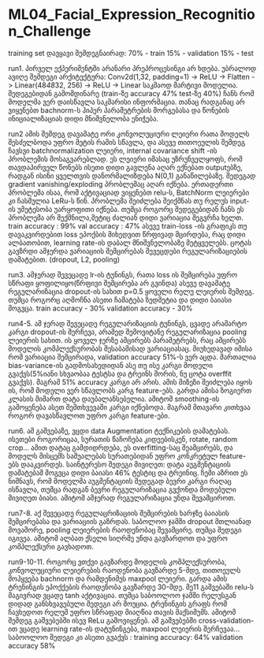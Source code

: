 # ML04_Facial_Expression_Recognition_Challenge

training set დავყავი შემდეგნაირად:
      70% - train
      15% - validation
      15% - test

run1.   პირველ ექპერიმენტში არანარი პრეპროცესინგი არ ხდება. უბრალოდ ავიღე შემდეგი არქიტექტურა:
  Conv2d(1,32, padding=1) -> ReLU -> Flatten -> Linear(48*48*32, 256) -> ReLU -> Linear
  საკმაოდ მარტივი მოდელია. შედეგებიდან გამომდინარე (train-ზე accuracy 47% test-ზე 40%) ჩანს რომ მოდელმა ვერ დაისწავლა საკმარისი ინფორმაცია.
თანაც რადგანაც არ ვიყენებთ bachnorm-ს ჰიპერ პარამეტრების მორგებასა და წონების ინიციალიზაციას დიდი მნიშვნელობა ენიჭება.

run2 ამის შემდეგ დავამატე ორი კონვოლუციური ლეიერი რათა მოდელს შესძელბოდა უფრო მეტის რამის სწავლა, და ასევე თითოეულის შემდეგ ჩავსვი batchnormalization ლეიერი, 
 internal covariance shift -ის პრობლემის მოსაგვარებლად. ეს ლეიერი იმასაც უზრუნველყოფს, რომ თავდაპირველ წონებს ისეთი დიდი გავლენა აღარ ექნებათ outputებზე, რადგან ისინი ყველთვის დანორმალიზდება N(0,1) განაწილებაზე. შედეგად gradient vanishing/exploding პრობლემაც აღარ იქნება. ერთადერთი პრობლემა ისაა, რომ აქტივაციად ვიყენებთ relu-ს,
 BatchNorm ლეიერები კი ჩასმულია LeRu-ს წინ. პრობლემა შეიძლება შეიქმნას თუ რელუს input-ის უმეტესობა უარყოფითი იქნება. თუმცა როგორც შედეგებიდან ჩანს ეს პრობლემა არ შექმნილა,მეტიც ძალიან დიდი ვარიაცია შეგვრჩა ხელთ. 
             train accuracy : 99%
             val accuracy : 47%
      ასევე train-loss -ის გრაფიკს თუ დავაკვირდებით loss ეპოქბის მიხედვით წრფივად მცირდება, რაც დიდი ალბათობით, learning rate-ის დაბალ მნიშვნელობაზე მეტყველებს.
      ცოტას გავზრდი
      ამჯერდა ვარიაციის შემცირებას შევეცდები რეგულარიზაციების დამატებით. (dropout, L2, pooling)

run3. ამჯერად შევეცადე lr-ის ტუნინგს, რათა loss ის შემცირება უფრო სწრაფი ყოფილიყო(წრფივი შემცირება არ გვინდა)
      ასევე დავამატე რეგულარიზაცია dropout-ის სახით p=0.5 ყოველი რელუ ლეიერის შემდეგ. თუმცა როგორც აღმოჩნა ასეთი ჩამატება ზედმეტია და დიდი ბაიასი მოგვცა.
      train accuracy - 30%
      validation accuracy - 30%

run4-5. ამ ჯერად შევეცადე რეგულარიზაციის ტუნინგს, ცვადე არამარტო კარგი dropout-ის შერჩევა, არამედ შემოვიტანე რეგულარიზაცია pooling ლეიერის სახით. ის ყოველ ჯერზე ამცირებს პარამეტრებს, რაც ამცირებს მოდელის კომპლექსურობას შესაბამისად ვარიაციასაც. მიუხედავად იმისა რომ ვარიაცია შემცირადა, validation accuracy 51%-ს ვერ აცდა.
მართალია bias-variance-ის გადმოსახედიდან ასე თუ ისე კარგი მოდელი გვაქვს(5%იანი სხვაობაა ტესტსა და ტრეინს შორის, ნუ ცოტა overffit გვაქვს). მაგრამ 51% accuracy კარგი არ არის. ამის მიზეზი შეიძლება იყოს ის, რომ მოდელი ვერ სწავლობს კარგ feature-ებს. გარდა ამისა ზოგიერთ კლასის მიმართ დატა დაუბალანსებელია. ამიტომ smoothing-ის გამოყენება ასეთ შემთხვევაში კარგი იქნებოდა. მაგრამ მთავარი კითხვაა როგორ დავასწავლოთ უფრო კარგი feature-ები.

run6. ამ გაშვებაზე, ვცდი data Augmentation ტექნიკების დამატებას. ისეთები როგორიცაა, სურათის წაჩოჩება კიდეებისკენ, rotate, random crop... ამით დატაც გამდიდრდება, ეს overfitting-საც შეამცირებს, და მოდელს მისცემს საშუალებას სურათებიდან უფრო კონკრეტულ feature-ებს დააკვირდეს. საინტერესო შედეგი მივიღეთ: დატა აუგმენტაციის დამატებამ 
მოგვცა დიდი ბაიასი 46% ტესტიც და ტრეინიც. ჩემი აზრით ეს ნიშნავს, რომ მოდელმა აუგმენტაციის შედეგად ბევრი კარგი რაღაც ისწავლა, თუმცა რადგან ბევრი რეგულარიზაცია გვქონდა მოდებული მივიღეთ ბიასი. ამიტომ ამჯერად რეგულარიზაცია უნდა შევამციროთ. 

run7-8. აქ შევეცადე რეგულაცრიზაციის შემცირების ხარჯზე ბაიასის შემცირებასა და ვარიაციის გაზრდას. საბოლოო ჯამში dropout მთლიანად მოვაშორე, pooling ლეიერების რაოდენობაც შევამცირე. თუმცა შედეგი იგივეა. ამიტომ ალბათ ქსელი სიღრმე უნდა გავზარდოთ და უფრო კომპლექსური გავხადოთ.

run9-10-11. როგორც ვთქვი გავზარდე მოდელის კომპლექსურობა, კონვოლუციური ლეიერების რაოდენობა გავზარდე 5-მდე, თითოეულს მოჰყვება bachnorm  და რამდენიმეს maxpool ლეიერი. გარდა ამის ტრენინგის ეპოქქების რაოდენობა გავზარდე 30-მდე. მე11 გაშვებაში relu-ს მაგივრად ვცადე tanh აქტივაცია. თუმცა საბოოლოო ჯამში რელუსგან დიდად განსხვავებული შედეგი არ მოუცია. ტრენინგის გრაფს რომ ჩავხედოთ რელუმ უფრო სწრაფად მიაღწია თავის მაქსიმუმს. ამიტომ შემდეგ გაშვებებში ისევ ReLu გამოვიყენებ.
ამ გაშვებებში cross-validation-ით ვცადე learning rate-ის დატუნინგება, maxpool ლეიერის შერჩევაა... 
            საბოოლოო შედეგი კი ასეთი გვაქვს :
                        training accuracy: 64%
                        validation accuracy 58%
